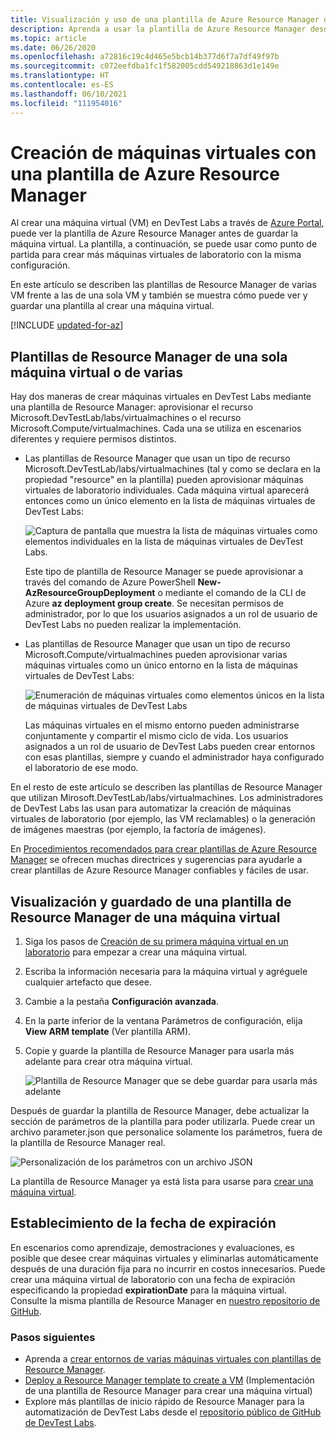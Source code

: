 ```yaml
---
title: Visualización y uso de una plantilla de Azure Resource Manager de una máquina virtual
description: Aprenda a usar la plantilla de Azure Resource Manager desde una máquina virtual para crear otras máquinas virtuales
ms.topic: article
ms.date: 06/26/2020
ms.openlocfilehash: a72816c19c4d465e5bcb14b377d6f7a7df49f97b
ms.sourcegitcommit: c072eefdba1fc1f582005cdd549218863d1e149e
ms.translationtype: HT
ms.contentlocale: es-ES
ms.lasthandoff: 06/10/2021
ms.locfileid: "111954016"
---
```

# <a name="create-virtual-machines-using-an-azure-resource-manager-template"></a>Creación de máquinas virtuales con una plantilla de Azure Resource Manager 

Al crear una máquina virtual (VM) en DevTest Labs a través de [Azure Portal](https://go.microsoft.com/fwlink/p/?LinkID=525040), puede ver la plantilla de Azure Resource Manager antes de guardar la máquina virtual. La plantilla, a continuación, se puede usar como punto de partida para crear más máquinas virtuales de laboratorio con la misma configuración.

En este artículo se describen las plantillas de Resource Manager de varias VM frente a las de una sola VM y también se muestra cómo puede ver y guardar una plantilla al crear una máquina virtual.

[!INCLUDE [updated-for-az](../../includes/updated-for-az.md)]

## <a name="multi-vm-vs-single-vm-resource-manager-templates"></a>Plantillas de Resource Manager de una sola máquina virtual o de varias
Hay dos maneras de crear máquinas virtuales en DevTest Labs mediante una plantilla de Resource Manager: aprovisionar el recurso Microsoft.DevTestLab/labs/virtualmachines o el recurso Microsoft.Compute/virtualmachines. Cada una se utiliza en escenarios diferentes y requiere permisos distintos.

- Las plantillas de Resource Manager que usan un tipo de recurso Microsoft.DevTestLab/labs/virtualmachines (tal y como se declara en la propiedad "resource" en la plantilla) pueden aprovisionar máquinas virtuales de laboratorio individuales. Cada máquina virtual aparecerá entonces como un único elemento en la lista de máquinas virtuales de DevTest Labs:

   ![Captura de pantalla que muestra la lista de máquinas virtuales como elementos individuales en la lista de máquinas virtuales de DevTest Labs.](./media/devtest-lab-use-arm-template/devtestlab-lab-vm-single-item.png)

   Este tipo de plantilla de Resource Manager se puede aprovisionar a través del comando de Azure PowerShell **New-AzResourceGroupDeployment** o mediante el comando de la CLI de Azure **az deployment group create**. Se necesitan permisos de administrador, por lo que los usuarios asignados a un rol de usuario de DevTest Labs no pueden realizar la implementación. 

- Las plantillas de Resource Manager que usan un tipo de recurso Microsoft.Compute/virtualmachines pueden aprovisionar varias máquinas virtuales como un único entorno en la lista de máquinas virtuales de DevTest Labs:

   ![Enumeración de máquinas virtuales como elementos únicos en la lista de máquinas virtuales de DevTest Labs](./media/devtest-lab-use-arm-template/devtestlab-lab-vm-single-environment.png)

   Las máquinas virtuales en el mismo entorno pueden administrarse conjuntamente y compartir el mismo ciclo de vida. Los usuarios asignados a un rol de usuario de DevTest Labs pueden crear entornos con esas plantillas, siempre y cuando el administrador haya configurado el laboratorio de ese modo.

En el resto de este artículo se describen las plantillas de Resource Manager que utilizan Mirosoft.DevTestLab/labs/virtualmachines. Los administradores de DevTest Labs las usan para automatizar la creación de máquinas virtuales de laboratorio (por ejemplo, las VM reclamables) o la generación de imágenes maestras (por ejemplo, la factoría de imágenes).

En [Procedimientos recomendados para crear plantillas de Azure Resource Manager](../azure-resource-manager/templates/best-practices.md) se ofrecen muchas directrices y sugerencias para ayudarle a crear plantillas de Azure Resource Manager confiables y fáciles de usar.

## <a name="view-and-save-a-virtual-machines-resource-manager-template"></a>Visualización y guardado de una plantilla de Resource Manager de una máquina virtual
1. Siga los pasos de [Creación de su primera máquina virtual en un laboratorio](tutorial-create-custom-lab.md#add-a-vm-to-the-lab) para empezar a crear una máquina virtual.
1. Escriba la información necesaria para la máquina virtual y agréguele cualquier artefacto que desee.
1. Cambie a la pestaña **Configuración avanzada**. 
1. En la parte inferior de la ventana Parámetros de configuración, elija **View ARM template** (Ver plantilla ARM).
1. Copie y guarde la plantilla de Resource Manager para usarla más adelante para crear otra máquina virtual.

   ![Plantilla de Resource Manager que se debe guardar para usarla más adelante](./media/devtest-lab-use-arm-template/devtestlab-lab-copy-rm-template.png)

Después de guardar la plantilla de Resource Manager, debe actualizar la sección de parámetros de la plantilla para poder utilizarla. Puede crear un archivo parameter.json que personalice solamente los parámetros, fuera de la plantilla de Resource Manager real. 

![Personalización de los parámetros con un archivo JSON](./media/devtest-lab-use-arm-template/devtestlab-lab-custom-params.png)

La plantilla de Resource Manager ya está lista para usarse para [crear una máquina virtual](devtest-lab-create-environment-from-arm.md).

## <a name="set-expiration-date"></a>Establecimiento de la fecha de expiración
En escenarios como aprendizaje, demostraciones y evaluaciones, es posible que desee crear máquinas virtuales y eliminarlas automáticamente después de una duración fija para no incurrir en costos innecesarios. Puede crear una máquina virtual de laboratorio con una fecha de expiración especificando la propiedad **expirationDate** para la máquina virtual. Consulte la misma plantilla de Resource Manager en [nuestro repositorio de GitHub](https://github.com/Azure/azure-devtestlab/tree/master/samples/DevTestLabs/QuickStartTemplates/101-dtl-create-vm-username-pwd-customimage-with-expiration).



### <a name="next-steps"></a>Pasos siguientes
* Aprenda a [crear entornos de varias máquinas virtuales con plantillas de Resource Manager](devtest-lab-create-environment-from-arm.md).
* [Deploy a Resource Manager template to create a VM](devtest-lab-create-environment-from-arm.md#automate-deployment-of-environments) (Implementación de una plantilla de Resource Manager para crear una máquina virtual)
* Explore más plantillas de inicio rápido de Resource Manager para la automatización de DevTest Labs desde el [repositorio público de GitHub de DevTest Labs](https://github.com/Azure/azure-quickstart-templates).